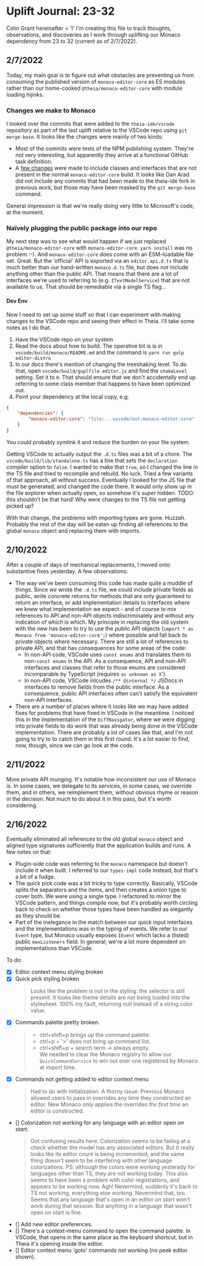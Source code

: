 # Uplift Journal: 23-32

Colin Grant hereinafter = 'I'
I'm creating this file to track thoughts, observations, and discoveries as I work through uplifting our Monaco dependency from 23 to 32 (current as of 2/7/2022).

## 2/7/2022

Today, my main goal is to figure out what obstacles are preventing us from consuming the published version of `monaco-editor-core` as ES modules rather than our home-cooked `@theia/monaco-editor-core` with module loading hijinks.

### Changes we make to Monaco

I looked over the commits that were added to the `theia-ide/vscode` repository as part of the last uplift relative to the VSCode repo using `git merge-base`. It looks like the changes were mainly of two kinds:
 - Most of the commits were tests of the NPM publishing system. They're not very interesting, but apparently they arrive at a functional GitHub task definition.
 - A [few changes](https://github.com/theia-ide/vscode/commit/ae832c2f8705d47596f9907828532d09354c8054) were made to include classes and interfaces that are not present in the normal `monaco-editor-core` build. It looks like Dan Arad did not include any commits that had been made to the theia-ide fork in previous work, but those may have been masked by the `git merge-base` command.

General impression is that we're really doing very little to Microsoft's code, at the moment.

### Naïvely plugging the public package into our repo

My next step was to see what would happen if we just replaced `@theia/monaco-editor-core` with `monaco-editor-core`. `yarn install` was no problem :-). And `monaco-editor-core` does come with an ESM-loadable file set. Great. But the 'official' API is exported via an `editor.api.d.ts` that is much better than our hand-written `monaco.d.ts` file, but does _not_ include anything other than the public API. That means that there are a lot of interfaces we're used to referring to (e.g. `ITextModelService`) that are not available to us. That should be remediable via a single TS flag...

#### Dev Env

Now I need to set up some stuff so that I can experiment with making changes to the VSCode repo and seeing their effect in Theia. I'll take some notes as I do that.

1. Have the VSCode repo on your system
2. Read the docs about how to build. The operative bit is is in `vscode/build/monaco/README.md` and the command is `yarn run gulp editor-distro`
3. In our docs there's mention of changing the treeshaking level. To do that, open `vscode/build/guplfile.editor.js` and find the `shakeLevel` setting. Set it to `0`. That should ensure that we don't accidentally end up referring to some class member that happens to have been optimized out.
4. Point your dependency at the local copy, e.g.

```json
{
    "dependencies": {
        "monaco-editor-core": "file:...vscode/out-monaco-editor-core"
    }
}
```

You could probably symlink it and reduce the burden on your file system.

Getting VSCode to actually output the `.d.ts` files was a bit of a chore. The `vscode/build/lib/standalone.ts` has a line that sets the `declaration` compiler option to `false`. I wanted to make that `true`, so I changed the line in the TS file and tried to recompile and rebuild. No luck. Tried a few variants of that approach, all without success. Eventually I looked for the JS file that must be generated, and changed the code there. It would only show up in the file explorer when actually open, so somehow it's _super_ hidden. TODO: this shouldn't be that hard! Why were changes to the TS file not getting picked up?

With that change, the problems with importing types are gone. Huzzah. Probably the rest of the day will be eaten up finding all references to the global `monaco` object and replacing them with imports.

## 2/10/2022

After a couple of days of mechanical replacements, I moved onto substantive fixes yesterday. A few observations:

 - The way we've been consuming this code has made quite a muddle of things. Since _we_ wrote the `.d.ts` file, we could include private fields as public, write concrete returns for methods that are only guaranteed to return an interface, or add implementation details to interfaces where we knew what implementation we expect - and of course to mix references to API and non-API objects indiscriminately and without any indication of which is which. My principle in replacing the old system with the new has been to try to use the public API objects (`import * as Monaco from 'monaco-editor-core';`) where possible and fall back to private objects where necessary. There are still a lot of references to private API, and that has consequences for some areas of the code:
    - In non-API code, VSCode uses `const enums` and translates them to non-`const enums` in the API. As a consequence, API and non-API interfaces and classes that refer to those enums are considered incomparable by TypeScript (requires `as unknown as X`').
    - In non-API code, VSCode inlcudes `/** @internal */` JSDocs in interfaces to remove fields from the public interface. As a consequence, public API interfaces often can't satisfy the equivalent non-API interfaces.
 - There are a number of places where it looks like we may have added fixes for problems that have fixed in VSCode in the meantime. I noticed this in the implementation of the `DiffNavigator`, where we were digging into private fields to do work that was already being done in the VSCode implementation. There are probably a lot of cases like that, and I'm not going to try to to catch them in this first round. It's a lot easier to find, now, though, since we can go look at the code.

## 2/11/2022

More private API munging. It's notable how inconsistent our use of Monaco is. In some cases, we delegate to its services, in some cases, we override them, and in others, we reimplement them, without obvious rhyme or reason in the decision. Not much to do about it in this pass, but it's worth considering.

## 2/16/2022

Eventually eliminated all references to the old global `monaco` object and aligned type signatures sufficiently that the application builds and runs. A few notes on that:

 - Plugin-side code was referring to the `monaco` namespace but doesn't include it when built. I referred to our `types-impl` code instead, but that's a bit of a fudge.
 - The quick pick code was a bit tricky to type correctly. Basically, VSCode splits the separators and the items, and then creates a union type to cover both. We were using a single type. I refactored to mirror the VSCode pattern, and things compile now, but it's probably worth circling back to check on whether those types have been handled as elegantly as they should be.
 - Part of the inelegance in the match between our quick input interfaces and the implementations was in the typing of events. We refer to our `Event` type, but Monaco usually exposes `IEvent` which lacks a (listed) public `maxListeners` field. In general, we're a lot more dependent on implementations than VSCode.

To do:

 - [x] Editor context menu styling broken
 - [x] Quick pick styling broken
    > Looks like the problem is not in the styling: the selector is still present. It looks like theme details are not being loaded into the stylesheet.
    > 100% my fault, returning null instead of a string color value.
 - [x] Commands palette pretty broken.
    > - ctrl+shift+p brings up the command palette.
    > - ctrl+p + '>' does not bring up command list.
    > - ctrl+shift+p + search term -> always empty.  
    > We needed to clear the Monaco registry to allow our `QuickCommandService` to win out over one registered by Monaco at import time.
 - [x] Commands not getting added to editor context menu
    > Had to do with initialization. A thorny issue. Previous Monaco allowed users to pass in overrides any time they constructed an editor. New Monaco only applies the overrides _the first time_ an editor is constructed.
 - [] Colorization not working for any language with an editor open _on start_.
    > Got confusing results here. Colorization seems to be failing at a check whether the model has any associated editors. But it really looks like its editor count is being incremented, and the same thing doesn't seem to be interfering with other language colorizations. PS: although the colors were working yesterady for languages other than TS, they are not working today. 
    > This also seems to have been a problem with color registrations, and appears to be working now.
    > Agh! Nevermind, suddenly it's back to TS not working, everything else working.
    > Nevermind that, too. Seems that any language that's open in an editor _on start_ won't work during that session. But anything in a language that wasn't open on start is fine.
 - [] Add new editor preferences.
 - [] There's a context-menu command to open the command palette. In VSCode, that opens in the same place as the keyboard shortcut, but in Theia it's opening inside the editor.
 - [] Editor context menu 'goto' commands not working (no peek editor shown).
